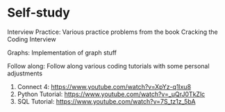 # Self-study

Interview Practice: Various practice problems from the book Cracking the Coding Interview

Graphs: Implementation of graph stuff

Follow along: Follow along various coding tutorials with some personal adjustments
  1. Connect 4: https://www.youtube.com/watch?v=XpYz-q1lxu8
  2. Python Tutorial: https://www.youtube.com/watch?v=_uQrJ0TkZlc
  3. SQL Tutorial: https://www.youtube.com/watch?v=7S_tz1z_5bA
